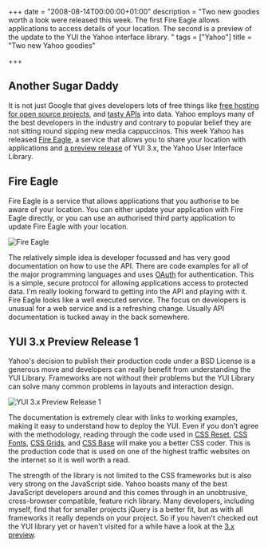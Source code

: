 +++
date = "2008-08-14T00:00:00+01:00"
description = "Two new goodies worth a look were released this week. The first Fire Eagle allows applications to access details of your location. The second is a preview of the update to the YUI the Yahoo interface library. "
tags = ["Yahoo"]
title = "Two new Yahoo goodies"

+++

## Another Sugar Daddy

It is not just Google that gives developers lots of free things like [free hosting for open source projects][1], and [tasty APIs][2] into data. Yahoo employs many of the best developers in the industry and contrary to popular belief they are not sitting round sipping new media cappuccinos. This week Yahoo has released [Fire Eagle][3], a service that allows you to share your location with applications and [a preview release][4] of YUI 3.x, the Yahoo User Interface Library.

## Fire Eagle

Fire Eagle is a service that allows applications that you authorise to be aware of your location. You can either update your application with Fire Eagle directly, or you can use an authorised third party application to update Fire Eagle with your location.

![Fire Eagle][5] 

The relatively simple idea is developer focussed and has very good documentation on how to use the API. There are code examples for all of the major programming languages and uses [OAuth][6] for authentication. This is a simple, secure protocol for allowing applications access to protected data. I'm really looking forward to getting into the API and playing with it. Fire Eagle looks like a well executed service. The focus on developers is unusual for a web service and is a refreshing change. Usually API documentation is tucked away in the back somewhere.

## YUI 3.x Preview Release 1

Yahoo's decision to publish their production code under a BSD License is a generous move and developers can really benefit from understanding the YUI Library. Frameworks are not without their problems but the YUI Library can solve many common problems in layouts and interaction design.

![YUI 3.x Preview Release 1][7] 

The documentation is extremely clear with links to working examples, making it easy to understand how to deploy the YUI. Even if you don't agree with the methodology, reading through the code used in [CSS Reset][8], [CSS Fonts][9], [CSS Grids][10], and [CSS Base][11] will make you a better CSS coder. This is the production code that is used on one of the highest traffic websites on the internet so it is well worth a read.

The strength of the library is not limited to the CSS frameworks but is also very strong on the JavaScript side. Yahoo boasts many of the best JavaScript developers around and this comes through in an unobtrusive, cross-browser compatible, feature rich library. Many developers, including myself, find that for smaller projects jQuery is a better fit, but as with all frameworks it really depends on your project. So if you haven't checked out the YUI library yet or haven't visited for a while have a look at the [3.x preview][4].

 [1]: http://code.google.com/hosting/
 [2]: http://code.google.com/
 [3]: https://en.wikipedia.org/wiki/Fire_Eagle
 [4]: https://en.wikipedia.org/wiki/YUI_Library
 [5]: /images/articles/fireeagle.png
 [6]: http://oauth.net/
 [7]: /images/articles/yui.png
 [8]: https://en.wikipedia.org/wiki/YUI_Library
 [9]: https://en.wikipedia.org/wiki/YUI_Library
 [10]: https://en.wikipedia.org/wiki/YUI_Library
 [11]: https://en.wikipedia.org/wiki/YUI_Library 
